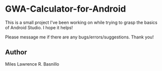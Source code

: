 # GWA-Calculator-for-Android

This is a small project I've been working on while trying to grasp the basics of Android Studio. I hope it helps! 

Please message me if there are any bugs/errors/suggestions. Thank you!

## Author
Miles Lawrence R. Basnillo
